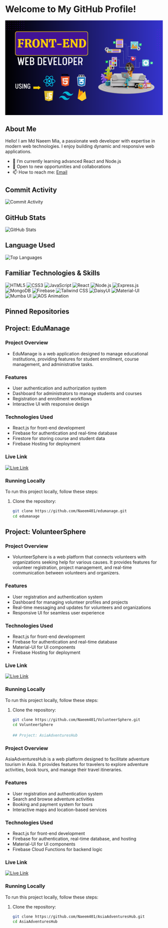 # Welcome to My GitHub Profile!

![Banner Image](https://github.com/Naeemmia4/MdNaeemMia/blob/main/banner1.png)

## About Me

Hello! I am Md Naeem Mia, a passionate web developer with expertise in modern web technologies. I enjoy building dynamic and responsive web applications.

- 🌱 I’m currently learning advanced React and Node.js
- 💼 Open to new opportunities and collaborations
- 📫 How to reach me: [Email](mailto:mdnaeemm401@gmail.com)

## Commit Activity

![Commit Activity](https://img.shields.io/github/commit-activity/m/Naeem401/edumanage-server?style=flat-square)

## GitHub Stats

![GitHub Stats](https://github-readme-stats.vercel.app/api?username=Naeem401&show_icons=true&theme=radical)

## Language Used

![Top Languages](https://github-readme-stats.vercel.app/api/top-langs/?username=Naeem401&layout=compact&theme=radical)

## Familiar Technologies & Skills

![HTML5](https://img.shields.io/badge/-HTML5-E34F26?style=flat-square&logo=html5&logoColor=white)
![CSS3](https://img.shields.io/badge/-CSS3-1572B6?style=flat-square&logo=css3&logoColor=white)
![JavaScript](https://img.shields.io/badge/-JavaScript-F7DF1E?style=flat-square&logo=javascript&logoColor=black)
![React](https://img.shields.io/badge/-React-61DAFB?style=flat-square&logo=react&logoColor=black)
![Node.js](https://img.shields.io/badge/-Node.js-339933?style=flat-square&logo=node.js&logoColor=white)
![Express.js](https://img.shields.io/badge/-Express.js-000000?style=flat-square&logo=express&logoColor=white)
![MongoDB](https://img.shields.io/badge/-MongoDB-47A248?style=flat-square&logo=mongodb&logoColor=white)
![Firebase](https://img.shields.io/badge/-Firebase-FFCA28?style=flat-square&logo=firebase&logoColor=black)
![Tailwind CSS](https://img.shields.io/badge/-Tailwind%20CSS-38B2AC?style=flat-square&logo=tailwind-css&logoColor=white)
![DaisyUI](https://img.shields.io/badge/-DaisyUI-38B2AC?style=flat-square&logo=daisyui&logoColor=white)
![Material-UI](https://img.shields.io/badge/-Material%20UI-0081CB?style=flat-square&logo=material-ui&logoColor=white)
![Mumba UI](https://img.shields.io/badge/-Mumba%20UI-0081CB?style=flat-square&logo=mumba-ui&logoColor=white)
![AOS Animation](https://img.shields.io/badge/-AOS%20Animation-424242?style=flat-square&logo=aos&logoColor=white)

## Pinned Repositories

## Project: EduManage

### Project Overview

- EduManage is a web application designed to manage educational institutions, providing features for student enrollment, course management, and administrative tasks.

### Features

- User authentication and authorization system
- Dashboard for administrators to manage students and courses
- Registration and enrollment workflows
- Interactive UI with responsive design

### Technologies Used

- React.js for front-end development
- Firebase for authentication and real-time database
- Firestore for storing course and student data
- Firebase Hosting for deployment

### Live Link

[![Live Link](https://img.shields.io/badge/-Live%20Link-9cf?style=flat-square)](https://edumanage-8f958.web.app/)

### Running Locally

To run this project locally, follow these steps:

1. Clone the repository:
   ```bash
   git clone https://github.com/Naeem401/edumanage.git
   cd edumanage


## Project: VolunteerSphere

### Project Overview

- VolunteerSphere is a web platform that connects volunteers with organizations seeking help for various causes. It provides features for volunteer registration, project management, and real-time communication between volunteers and organizers.

### Features

- User registration and authentication system
- Dashboard for managing volunteer profiles and projects
- Real-time messaging and updates for volunteers and organizations
- Responsive UI for seamless user experience

### Technologies Used

- React.js for front-end development
- Firebase for authentication and real-time database
- Material-UI for UI components
- Firebase Hosting for deployment

### Live Link

[![Live Link](https://img.shields.io/badge/-Live%20Link-9cf?style=flat-square)](https://volunteersphere-3fe43.web.app/)

### Running Locally

To run this project locally, follow these steps:

1. Clone the repository:
   ```bash
   git clone https://github.com/Naeem401/VolunteerSphere.git
   cd VolunteerSphere

   ## Project: AsiaAdventuresHub

### Project Overview

AsiaAdventuresHub is a web platform designed to facilitate adventure tourism in Asia. It provides features for travelers to explore adventure activities, book tours, and manage their travel itineraries.

### Features

- User registration and authentication system
- Search and browse adventure activities
- Booking and payment system for tours
- Interactive maps and location-based services

### Technologies Used

- React.js for front-end development
- Firebase for authentication, real-time database, and hosting
- Material-UI for UI components
- Firebase Cloud Functions for backend logic

### Live Link

[![Live Link](https://img.shields.io/badge/-Live%20Link-9cf?style=flat-square)](https://asiaadventureshub.web.app/)

### Running Locally

To run this project locally, follow these steps:

1. Clone the repository:
   ```bash
   git clone https://github.com/Naeem401/AsiaAdventuresHub.git
   cd AsiaAdventuresHub

